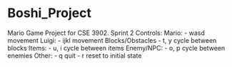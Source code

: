 # Boshi_Project
Mario Game Project for CSE 3902. 
Sprint 2
Controls:
  Mario:
    - wasd movement
  Luigi:
    - ijkl movement
  Blocks/Obstacles
    - t, y cycle between blocks
  Items:
    - u, i cycle between items
  Enemy/NPC:
    - o, p cycle between enemies
  Other:
    - q quit
    - r reset to initial state
